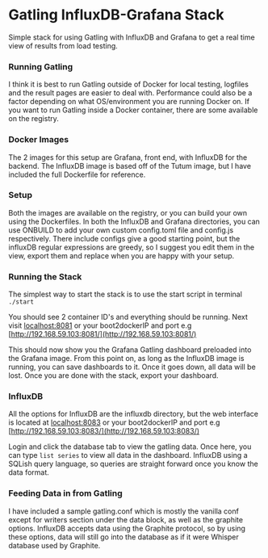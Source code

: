 Gatling InfluxDB-Grafana Stack
=================

Simple stack for using Gatling with InfluxDB and Grafana to get a real time view of results from load testing.  

### Running Gatling

I think it is best to run Gatling outside of Docker for local testing, logfiles and the result pages are easier to deal with.  Performance could also be a factor depending on what OS/environment you are running Docker on.  If you want to run Gatling inside a Docker container, there are some available on the registry.

### Docker Images

The 2 images for this setup are Grafana, front end, with InfluxDB for the backend.  The InfluxDB image is based off of the Tutum image, but I have included the full Dockerfile for reference.  

### Setup

Both the images are available on the registry, or you can build your own using the Dockerfiles.  In both the InfluxDB and Grafana directories, you can use ONBUILD to add your own custom config.toml file and config.js respectively.  There include configs give a good starting point, but the influxDB regular expressions are greedy, so I suggest you edit them in the view, export them and replace when you are happy with your setup.

### Running the Stack

The simplest way to start the stack is to use the start script in terminal `./start`

You should see 2 container ID's and everything should be running.  Next visit [localhost:8081](http://localhost:8081) or your boot2dockerIP and port e.g [http://192.168.59.103:8081/](http://192.168.59.103:8081/)

This should now show you the Grafana Gatling dashboard preloaded into the Grafana image.  From this point on, as long as the InfluxDB image is running, you can save dashboards to it.  Once it goes down, all data will be lost.  Once you are done with the stack, export your dashboard.

### InfluxDB

All the options for InfluxDB are the influxdb directory, but the web interface is located at [localhost:8083](http://localhost:8083) or your boot2dockerIP and port e.g [http://192.168.59.103:8083/](http://192.168.59.103:8083/)

Login and click the database tab to view the gatling data.  Once here, you can type `list series` to view all data in the dashboard.  InfluxDB using a SQLish query language, so queries are straight forward once you know the data format.

### Feeding Data in from Gatling

I have included a sample gatling.conf which is mostly the vanilla conf except for writers section under the data block, as well as the graphite options.  InfluxDB accepts data using the Graphite protocol, so by using these options, data will still go into the database as if it were Whisper database used by Graphite.
